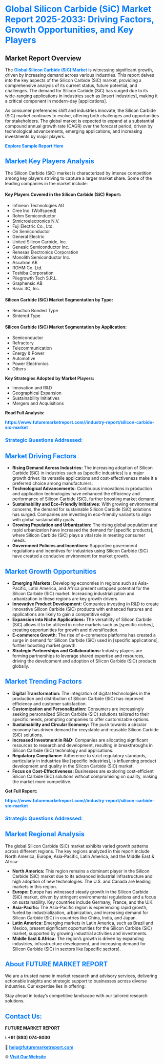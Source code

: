<h1 style="color: #007BFF;">Global Silicon Carbide (SiC) Market Report 2025-2033: Driving Factors, Growth Opportunities, and Key Players</h1>

<section id="overview">
<h2>Market Report Overview</h2>
<p>The <a href="https://www.futuremarketreport.com//industry-report/silicon-carbide-sic-market" style="color: #007BFF; text-decoration: none;"><strong>Global Silicon Carbide (SiC) Market</strong></a> is witnessing significant growth, driven by increasing demand across various industries. This report delves into the key aspects of the Silicon Carbide (SiC) market, providing a comprehensive analysis of its current status, future potential, and challenges. The demand for Silicon Carbide (SiC) has surged due to its wide-ranging applications in industries such as [insert industries], making it a critical component in modern-day [applications].</p>
<p>As consumer preferences shift and industries innovate, the Silicon Carbide (SiC) market continues to evolve, offering both challenges and opportunities for stakeholders. The global market is expected to expand at a substantial compound annual growth rate (CAGR) over the forecast period, driven by technological advancements, emerging applications, and increasing investments by major players.</p>
</section>

<section id="overview">
<p><a href="https://www.futuremarketreport.com//request-sample/reportId=88380" style="color: #007BFF; text-decoration: none;"><strong>Explore Sample Report Here</strong></a></p>
</section>

<section id="key-players">
<h2 style="color: #007BFF;">Market Key Players Analysis</h2>
<p>The Silicon Carbide (SiC) market is characterized by intense competition among key players striving to capture a larger market share. Some of the leading companies in the market include:</p>
<h4>Key Players Covered in the Silicon Carbide (SiC) Report:</h4>
<ul><li>Infineon Technologies AG</li><li>Cree Inc. (Wolfspeed)</li><li>Rohm Semiconductor</li><li>Stmicroelectronics N.V.</li><li>Fuji Electric Co., Ltd.</li><li>On Semiconductor</li><li>General Electric</li><li>United Silicon Carbide, Inc.</li><li>Genesic Semiconductor Inc.</li><li>Renesas Electronics Corporation</li><li>Monolith Semiconductor Inc.</li><li>Ascatron AB</li><li>ROHM Co. Ltd.</li><li>Toshiba Corporation</li><li>Pilegrowth Tech S.R.L.</li><li>Graphensic AB</li><li>Basic 3C, Inc.</li></ul>
<h4>Silicon Carbide (SiC) Market Segmentation by Type:</h4>
<ul><li>Reaction Bonded Type</li><li>Sintered Type</li></ul>

<h4>Silicon Carbide (SiC) Market Segmentation by Application:</h4>
<ul><li>Semiconductor</li><li>Refractory</li><li>Telecommunication</li><li>Energy &amp; Power</li><li>Automotive</li><li>Power Electronics</li><li>Others</li></ul>
<p><strong>Key Strategies Adopted by Market Players:</strong></p>
<ul>
<li>Innovation and R&D</li>
<li>Geographical Expansion</li>
<li>Sustainability Initiatives</li>
<li>Mergers and Acquisitions</li>
</ul>
</section>

<section>
<p><strong>Read Full Analysis: </strong></p><a href="https://www.futuremarketreport.com//industry-report/silicon-carbide-sic-market" style="color: #007BFF; text-decoration: none;"><strong>https://www.futuremarketreport.com//industry-report/silicon-carbide-sic-market</strong></a>
<h3 style="color: #007BFF;">Strategic Questions Addressed:</h3>
</section>

<section id="driving-factors">
<h2 style="color: #007BFF;">Market Driving Factors</h2>
<ul>
<li><strong>Rising Demand Across Industries:</strong> The increasing adoption of Silicon Carbide (SiC) in industries such as [specific industries] is a major growth driver. Its versatile applications and cost-effectiveness make it a preferred choice among manufacturers.</li>
<li><strong>Technological Advancements:</strong> Continuous innovations in production and application technologies have enhanced the efficiency and performance of Silicon Carbide (SiC), further boosting market demand.</li>
<li><strong>Sustainability and Eco-Friendly Initiatives:</strong> With growing environmental concerns, the demand for sustainable Silicon Carbide (SiC) solutions has surged. Companies are investing in eco-friendly variants to align with global sustainability goals.</li>
<li><strong>Growing Population and Urbanization:</strong> The rising global population and rapid urbanization have increased the demand for [specific products], where Silicon Carbide (SiC) plays a vital role in meeting consumer needs.</li>
<li><strong>Government Policies and Incentives:</strong> Supportive government regulations and incentives for industries using Silicon Carbide (SiC) have created a conducive environment for market growth.</li>
</ul>
</section>

<section id="growth-opportunities">
<h2 style="color: #007BFF;">Market Growth Opportunities</h2>
<ul>
<li><strong>Emerging Markets:</strong> Developing economies in regions such as Asia-Pacific, Latin America, and Africa present untapped potential for the Silicon Carbide (SiC) market. Increasing industrialization and urbanization in these regions are key growth drivers.</li>
<li><strong>Innovative Product Development:</strong> Companies investing in R&D to create innovative Silicon Carbide (SiC) products with enhanced features and applications are likely to gain a competitive edge.</li>
<li><strong>Expansion into Niche Applications:</strong> The versatility of Silicon Carbide (SiC) allows it to be utilized in niche markets such as [specific niches], creating opportunities for growth and diversification.</li>
<li><strong>E-commerce Growth:</strong> The rise of e-commerce platforms has created a surge in demand for Silicon Carbide (SiC) used in [specific applications], further boosting market growth.</li>
<li><strong>Strategic Partnerships and Collaborations:</strong> Industry players are forming partnerships to leverage shared expertise and resources, driving the development and adoption of Silicon Carbide (SiC) products globally.</li>
</ul>
</section>

<section id="trending-factors">
<h2 style="color: #007BFF;">Market Trending Factors</h2>
<ul>
<li><strong>Digital Transformation:</strong> The integration of digital technologies in the production and distribution of Silicon Carbide (SiC) has improved efficiency and customer satisfaction.</li>
<li><strong>Customization and Personalization:</strong> Consumers are increasingly seeking personalized Silicon Carbide (SiC) solutions tailored to their specific needs, prompting companies to offer customizable options.</li>
<li><strong>Sustainability and Circular Economy:</strong> The push towards a circular economy has driven demand for recyclable and reusable Silicon Carbide (SiC) solutions.</li>
<li><strong>Increased Investment in R&D:</strong> Companies are allocating significant resources to research and development, resulting in breakthroughs in Silicon Carbide (SiC) technology and applications.</li>
<li><strong>Regulatory Compliance:</strong> Adherence to strict regulatory standards, particularly in industries like [specific industries], is influencing product development and quality in the Silicon Carbide (SiC) market.</li>
<li><strong>Focus on Cost-Effectiveness:</strong> Businesses are exploring cost-efficient Silicon Carbide (SiC) solutions without compromising on quality, making the market more competitive.</li>
</ul>
</section>

<section>
<p><strong>Get Full Report: </strong></p><a href="https://www.futuremarketreport.com//industry-report/silicon-carbide-sic-market" style="color: #007BFF; text-decoration: none;"><strong>https://www.futuremarketreport.com//industry-report/silicon-carbide-sic-market</strong></a>
<h3 style="color: #007BFF;">Strategic Questions Addressed:</h3>
</section>


<section id="regional-analysis">
<h2 style="color: #007BFF;">Market Regional Analysis</h2>
<p>The global Silicon Carbide (SiC) market exhibits varied growth patterns across different regions. The key regions analyzed in this report include North America, Europe, Asia-Pacific, Latin America, and the Middle East & Africa:</p>
<ul>
<li><strong>North America:</strong> This region remains a dominant player in the Silicon Carbide (SiC) market due to its advanced industrial infrastructure and high adoption of new technologies. The U.S. and Canada are leading markets in this region.</li>
<li><strong>Europe:</strong> Europe has witnessed steady growth in the Silicon Carbide (SiC) market, driven by stringent environmental regulations and a focus on sustainability. Key countries include Germany, France, and the U.K.</li>
<li><strong>Asia-Pacific:</strong> The Asia-Pacific region is experiencing rapid growth, fueled by industrialization, urbanization, and increasing demand for Silicon Carbide (SiC) in countries like China, India, and Japan.</li>
<li><strong>Latin America:</strong> Emerging markets in Latin America, such as Brazil and Mexico, present significant opportunities for the Silicon Carbide (SiC) market, supported by growing industrial activities and investments.</li>
<li><strong>Middle East & Africa:</strong> The region’s growth is driven by expanding industries, infrastructure development, and increasing demand for Silicon Carbide (SiC) in sectors like [specific sectors].</li>
</ul>
</section>

<footer>
<h2 style="color: #007BFF;">About FUTURE MARKET REPORT</h2>
<p>We are a trusted name in market research and advisory services, delivering actionable insights and strategic support to businesses across diverse industries. Our expertise lies in offering:</p>

<p>Stay ahead in today’s competitive landscape with our tailored research solutions.</p>

<h2 style="color: #007BFF;">Contact Us:</h2>
<p><strong>FUTURE MARKET REPORT</strong></p>
<p>📞 <strong>+91 (883) 074-8030</strong></p>
<p>📧 <strong><a href="mailto:help@futuremarketreport.com" style="color: #007BFF;">help@futuremarketreport.com</a></strong></p>
<p>🌐 <strong><a href="https://www.futuremarketreport.com/" style="color: #007BFF;">Visit Our Website</a></strong></p>
</footer>